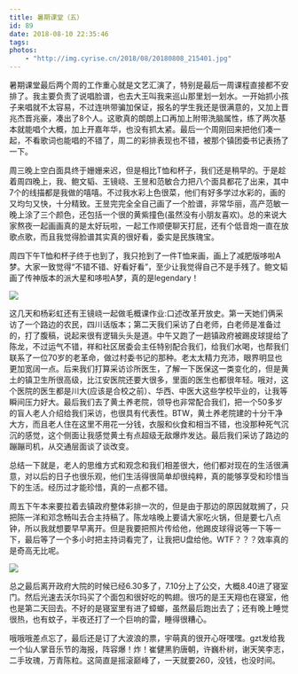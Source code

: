 ```yaml
---
title: 暑期课堂（五）
id: 89
date: 2018-08-10 22:35:46
tags:
photos:
    - "http://img.cyrise.cn/2018/08/20180808_215401.jpg"
---
```

暑期课堂最后两个周的工作重心就是文艺汇演了，特别是最后一周课程直接都不安排了。我主要负责了说唱脸谱，也去大王叫我来巡山那里划一划水。一开始抓小孩子来唱就不太容易，不过连哄带骗加保证，报名的学生我还是很满意的，又加上晋兆杰晋兆豪，凑出了8个人。这歌真的朗朗上口再加上附带洗脑属性，练了两次基本就能唱个大概，加上开嘉年华，也没有抓太紧。最后一个周刚回来把他们凑一起，不看歌词也能唱的不错了，周二的彩排表现也不错，被那个镇团委书记表扬了一下。

周三晚上空白面具终于姗姗来迟，但是相比T恤和杯子，我们还是稍早的。于是趁着周四晚上，我、鲍文韬、王镜峣、王昱和范敏合力把八个面具都花了出来，其中7个的线描都是我做的嘻嘻。不过我水彩上色很菜，他们有好多学过水彩的，画的又均匀又快，十分精致。王昱完完全全自己画了一个脸谱，非常华丽，高产范敏一晚上涂了三个颜色，还包括一个很的黄紫撞色(虽然没有小朋友喜欢)。总的来说大家熬夜一起画画真的是太好玩啦，一起工作顺便聊天打屁，还有个低音炮一直在放歌点歌，而且我觉得脸谱其实真的很好看，委实是民族瑰宝。

周四下午T恤和杯子终于也到了，我只抢到了一件T恤来画，画上了减肥版哆啦A梦。大家一致觉得“不错不错、好看好看”，至少让我觉得自己不是手残了。鲍文韬画了传神版本的派大星和哆啦A梦，真的是legendary！

![](http://img.cyrise.cn/2018/08/20180809_161918.jpg)

这几天和杨彩虹还有王镜峣一起做毛概课作业:口述改革开放史。第一天她们俩采访了一个路边的农民，四川话版本；第二天我们采访了白老师，白老师是准备过的，打了腹稿，说起来很有逻辑头头是道。中午又跑了一趟镇政府被踢皮球提给了陈龙，不过运气不错，祥和社区居委会主任特别配合我们，给我们水喝，也帮我们联系了一位70岁的老革命，做过村委书记的那种。老太太精力充沛，眼界明显也更加宽阔一点。后来我们打算采访诊所医生，了解一下医保这一类变化的，但是黄土的镇卫生所很高级，比江安医院还要大很多，里面的医生也都很年轻。哦对，这个医院的医生都是川大(应该是合校之前）、华西、中医大这些学校毕业的，让我等瞬间压力好大。最后我们去了黄土养老院，领导也非常配合我们，把一个50多岁的盲人老人介绍给我们采访，也很具有代表性。BTW，黄土养老院建的十分干净大方，而且老人住在这里不用花一分钱，衣服和伙食和相当不错，也没那种死气沉沉的感觉，这个侧面让我感觉黄土有点超级无敌爆炸发达。最后我们采访了路边的蹦蹦司机，从交通层面谈了谈改变。

总结一下就是，老人的思维方式和观念和我们相差很大，他们都对现在的生活很满意，对以后的日子也很乐观，他们生活得很简单却很纯粹，真的能够享受和珍惜当下的生活。经历过才能珍惜，真的一点都不错。

周五下午本来要拉着去镇政府整体彩排一次的，但是由于那边的原因就耽搁了，只把陈一洋和邓念畅叫去合主持稿了。陈龙啥晚上要请大家吃火锅，但是要七八点钟，所以我就想要早早离开。但是我要把照片传给他，他踢皮球得说等一下等一下，最后等了一个多小时把主持词看完了，让我把U盘给他。WTF？？？效率真的是奇高无比呢。

![](http://img.cyrise.cn/2018/08/20180809_164752.jpg)

总之最后离开政府大院的时候已经6.30多了，7.10分上了公交，大概8.40进了寝室门。然后光速去沃尔玛买了个面包和很好吃的鸭翅。很巧的是王天翔也在寝室，他也是第二天回去。不好的是寝室里有进了蟑螂，虽然最后跑出去了；还有晚上睡觉很热，也有蚊子，半夜还打了一个巨响的雷，睡得很糟心。

哦哦哦差点忘了，最后还是订了大波浪的票，宇萌真的很开心呀嘿嘿。gzt发给我一个仙人掌音乐节的海报，阵容爆！炸！崔健黑豹唐朝，许巍朴树，谢天笑李志，二手玫瑰，万青陈粒。这简直是摇滚巅峰了，一天就要260，没钱，也没时间。


